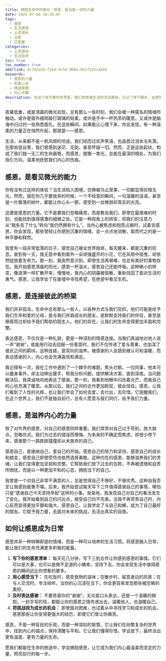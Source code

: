 ```yaml
---
title: 拥抱生命中的微光：感恩，是治愈一切的力量
date: 2025-07-04 18:16:07
tags:
  - 感恩
  - 生活感悟
  - 心灵成长
  - 治愈
  - 正能量
categories:
  - 心灵驿站
  - 生活哲学
toc: true
toc_number: true
abbrlink: 8c7d2a1b-f3e4-4c5d-9b6a-0e1f2d3c4a5b
keywords:
  - 感恩的力量
  - 积极心态
  - 情绪管理
  - 内心平静
description: 在这个快节奏的世界里，我们常常被生活的洪流裹挟，忘记了停下脚步，去感受那些细微却深刻的馈赠。感恩，不仅仅是一种情绪，更是一种选择，一种生活态度。它能穿透迷雾，照亮我们前行的路，让那些曾经的伤痛化为成长的印记，让每一次呼吸都充满意义。今天，让我们一起走进感恩的世界，感受它如何温柔地治愈我们，滋养我们的灵魂。
---
```


夜幕低垂，或是清晨的微光初现，总有那么一些时刻，我们会被一种莫名的情绪所触动。或许是窗外细雨敲打玻璃的轻柔，或许是手中一杯热茶的暖意，又或许是脑海中闪过的一张熟悉面孔。在这些瞬间，如果能让心慢下来，你会发现，有一种温柔的力量正在悄然升起，那就是——感恩。

生活，从来都不是一帆风顺的坦途。我们经历过欢声笑语，也品尝过泪水与失落。在那些低谷里，我们曾感到迷茫、无助，甚至怀疑一切。然而，正是这些起伏，构成了我们独一无二的生命画卷。而感恩，就像一束光，总能在最深的暗处，为我们指引方向，温柔地抚慰我们内心的伤痕。

## 感恩，是看见微光的能力

你有没有过这样的体验？当生活陷入困境，仿佛被乌云笼罩，一切都显得灰暗无光。然而，就在你几乎要放弃的时候，一个不经意的瞬间，一句温暖的话语，甚至是一片飘落的树叶，都能让你心头一颤，感受到一丝微弱却真实的光亮。

这便是感恩的力量。它不是要我们忽略痛苦，而是教会我们，即使在最艰难的时刻，也能找到值得感激的细微之处。它是一种视角上的转变，将我们的注意力从“我失去了什么”转向“我仍然拥有什么”。当内心被焦虑和抱怨占据时，试着去感恩，你会发现，那些曾经让你感到沉重的情绪，会一点点地消散，取而代之的是一种平静和释然。

我曾有一段非常低落的日子，感觉自己被全世界抛弃。每天醒来，都是沉重的叹息。直到有一天，我无意中看到窗外一朵顽强盛开的小花，它在风雨中摇曳，却依然绽放着生命力。那一刻，我突然意识到，即使生活再艰难，也总有美好的事物存在。我开始感恩清晨的阳光，感恩一杯温水，感恩自己还能呼吸。这种微小的转变，像涟漪一样扩散开来，慢慢地，我内心的阴霾被驱散，重新找回了面对生活的勇气。感恩，让我学会了在废墟中寻找希望，在绝望中看见生机。

## 感恩，是连接彼此的桥梁

我们并非孤岛，生命中总有那么一些人，以各种方式与我们交织。他们可能是给予我们生命和爱的父母，是与我们并肩成长的朋友，是默默支持我们的伴侣，甚至是擦肩而过却给予我们帮助的陌生人。他们的存在，让我们的生命变得更加丰盈和完整。

表达感恩，不仅仅是一种礼貌，更是一种深刻的情感连接。当我们真诚地对他人说一声“谢谢”，或是用行动去回报一份善意时，我们不仅传递了爱与尊重，也加深了彼此之间的羁绊。这种连接，是双向的滋养。被感谢的人会感到被认可和温暖，而表达感谢的人，内心也会充满喜悦和满足。

我记得有一次，我在工作中遇到了一个棘手的难题，焦头烂额。一位同事，他本可以置身事外，却主动伸出援手，帮我分析问题，提供解决方案，直到深夜。当问题解决后，我真诚地向他表达了感谢。那一刻，我看到他眼中闪烁着光芒，而我自己的心也充满了暖意。从那以后，我们之间的合作更加默契，彼此信任。感恩，让我们看到了人性的光辉，也让我们学会了如何去爱，去付出，去珍惜。它提醒我们，在这个世界上，我们不是独自前行，总有人愿意与我们同行，给予我们力量。

## 感恩，是滋养内心的力量

除了对外界的感恩，对自己的感恩同样重要。我们常常对自己过于苛刻，放大缺点，忽略优点。我们为过去的错误而懊悔，为未来的不确定而焦虑，却很少停下来，感谢那个一路跌跌撞撞却从未放弃的自己。

感恩自己，是接纳自己，爱自己的开始。感恩自己的努力和坚持，感恩自己的成长和蜕变，感恩自己即使受伤也依然选择勇敢。这种内在的感恩，能够滋养我们的灵魂，让我们变得更加坚韧和完整。它帮助我们放下过去的包袱，不再被遗憾和自责所困扰，而是以一种更加平和的心态，拥抱当下的自己。

我曾是一个对自己非常不满意的人，总是觉得自己不够好，不够优秀。这种自我否定让我感到疲惫不堪。后来，我开始尝试每天写下三件值得感谢自己的事情，哪怕只是“感谢自己今天坚持早起”这样的小事。渐渐地，我发现自己对自己的看法发生了变化。我开始看到自己的闪光点，接受自己的不完美。当我不再苛责自己时，内心反而变得更加平静和强大。感恩自己，让我学会了与自己和解，成为了自己最好的朋友。它赋予我力量，去面对未来的挑战，去活出真实的自我。

## 如何让感恩成为日常

感恩并非一种转瞬即逝的情绪，而是一种可以培养的生活习惯。将感恩融入日常，能让我们的生命充满更多积极的能量。

1.  **写下你的感恩清单：** 每天花几分钟，写下三到五件让你感到感恩的事情。它们可以是大事，也可以是微不足道的小确幸。坚持下去，你会发现生活中值得感恩的瞬间远比你想象的要多。
2.  **用心感受当下：** 在吃饭时，感受食物的滋味；在散步时，留意身边的风景；在与人交流时，专注倾听。当你的心沉浸在当下，你会更容易发现那些被忽略的美好。
3.  **及时表达感谢：** 不要吝啬你的“谢谢”。无论是口头表达，还是一个温暖的拥抱，一封手写的信，都能让你的感恩之情传递出去，温暖他人，也温暖自己。
4.  **将挑战视为成长的机会：** 即使面对困难，也试着从中寻找学习和成长的机会。感恩那些让你变得更强大的经历，即使它们曾让你痛苦。

感恩，不是一种盲目的乐观，而是一种深刻的智慧。它让我们在纷繁复杂的世界中，找到内心的锚点，保持清醒与平和。它让我们懂得珍惜，学会放下，最终活出更有温度、更有力量的生命。

愿我们都能在生命的旅途中，学会拥抱感恩，让它成为我们内心最温柔而坚定的力量，照亮前行的每一步。